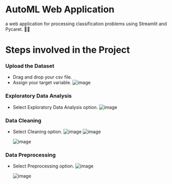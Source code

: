# AutoML Web Application
a web application for processing classification problems using Streamlit and Pycaret. 🔎🔎

# Steps involved in the Project
### Upload the Dataset
  * Drag and drop your csv file.
  * Assign your target variable.
    ![image](https://github.com/karinmash/AutoML/assets/111049027/3b6ac8eb-ce69-4373-9289-364878596549)


### Exploratory Data Analysis
  * Select Exploratory Data Analysis option.
    ![image](https://github.com/karinmash/AutoML/assets/111049027/39d249a0-a031-4584-b947-1c7b8d04aa04)

### Data Cleaning
  * Select Cleaning option.
    ![image](https://github.com/karinmash/AutoML/assets/111049027/4ba8eccd-0d0a-474b-a1b1-f72aa827fc67)
    ![image](https://github.com/karinmash/AutoML/assets/111049027/fab9574f-caef-4262-b10f-b58bfe0a1b9b)


    ![image](https://github.com/karinmash/AutoML/assets/111049027/43b2278a-e91c-4ef8-a023-eafe30c97c34)

    


### Data Preprocessing
  * Select Preprocessing option.
    ![image](https://github.com/karinmash/AutoML/assets/111049027/810e5f1d-69ca-4549-9d51-da41f225f9ed)

    ![image](https://github.com/karinmash/AutoML/assets/111049027/6e1f44f9-402b-4b15-a658-d73bf5e6d2b3)

    







   





 
